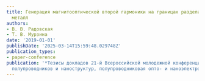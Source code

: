 ```yaml
---
title: Генерация магнитооптической второй гармоники на границах раздела ферромагненик/тяжёлый
  металл
authors:
- В. В. Радовская
- Т. В. Мурзина
date: '2019-01-01'
publishDate: '2025-03-14T15:59:48.029748Z'
publication_types:
- paper-conference
publication: '*Тезисы докладов 21-й Всероссийской молодежной конференции dqФизика
  полупроводников и наноструктур, полупроводниковая опто- и наноэлектроникаdq*'
---
```

